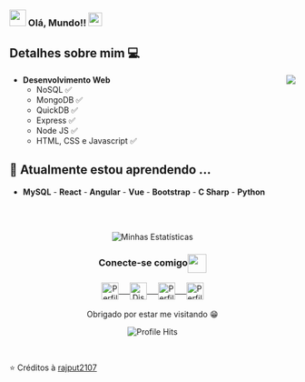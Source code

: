 ### <img src="https://github.com/rajput2107/rajput2107/blob/master/Assets/Hi.gif" width="29px"> Olá, Mundo!!&nbsp;<img src="https://github.com/rajput2107/rajput2107/blob/master/Assets/Earth.gif" width="24px">

## Detalhes sobre mim :computer: 

<img align="right" src="https://github.com/rajput2107/rajput2107/blob/master/Assets/Developer.gif"/>

- **Desenvolvimento Web**
	- NoSQL :white_check_mark:
	- MongoDB :white_check_mark:
    - QuickDB :white_check_mark:
  	- Express :white_check_mark:
  	- Node JS :white_check_mark:
	- HTML, CSS e Javascript :white_check_mark:

## 🌱 Atualmente estou aprendendo ...
- **MySQL** - **React** - **Angular** - **Vue** - **Bootstrap** - **C Sharp** - **Python**
<br/>
  <br/>


<p align="center">
<img align="center" src="https://github-readme-stats.vercel.app/api?username=torr7s&theme=dark&show_icons=true" alt="Minhas Estatísticas">
</p>  

<div align="center">
  <h3 align="center">Conecte-se comigo<img align="center" src="https://github.com/rajput2107/rajput2107/blob/master/Assets/Handshake.gif" height="33px" /></h3> 
</div>
<p align="center">
 <a href="https://stackoverflow.com/users/15118203/torr7s" target="_blank">
  <img align="center" alt="Perfil de Torr7s em Stack Overflow" width="30px" src="https://www.vectorlogo.zone/logos/stackoverflow/stackoverflow-icon.svg" /> &nbsp; &nbsp;
 </a>
 <a href="https://discord.com/channels/@me/794930591258509382" target="_blank">
  <img align="center" alt="Discord de Torr7s" width="30px" src="https://www.vectorlogo.zone/logos/discordapp/discordapp-icon.svg" /> &nbsp; &nbsp;
 </a>
 <a href="https://stackexchange.com/users/20595738/torr7s" target="_blank">
  <img align="center" alt="Perfil de Torr7s em Stack Exchange" width="30px" src="https://www.vectorlogo.zone/logos/stackexchange/stackexchange-icon.svg" /> &nbsp; &nbsp;
 </a>
 <a href="https://medium.com/@torr7s" target="_blank">
  <img align="center" alt="Perfil de Torr7s em Medium" width="30px" src="https://www.vectorlogo.zone/logos/medium/medium-tile.svg" />
 </a> 
  <br/>
  <br/>
  Obrigado por estar me visitando 😁<br/>
</p>
<p align="center"><img alt="Profile Hits" src="https://hits.seeyoufarm.com/api/count/incr/badge.svg?url=https%3A%2F%2Fgithub.com%2Frajput2107%2F" /></p>
<br/>
<p>

⭐️ Créditos à [rajput2107](https://github.com/rajput2107)
